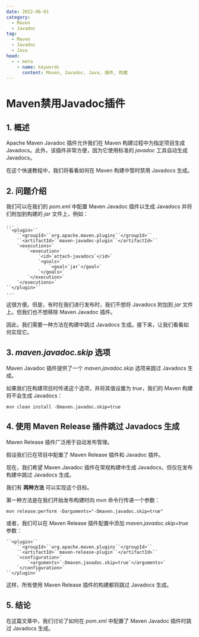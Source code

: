 ```yaml
---
date: 2022-06-01
category:
  - Maven
  - Javadoc
tag:
  - Maven
  - Javadoc
  - Java
head:
  - - meta
    - name: keywords
      content: Maven, Javadoc, Java, 插件, 构建
---
```


# Maven禁用Javadoc插件

## 1. 概述

Apache Maven Javadoc 插件允许我们在 Maven 构建过程中为指定项目生成 Javadocs。此外，该插件非常方便，因为它使用标准的 _javadoc_ 工具自动生成 Javadocs。

在这个快速教程中，我们将看看如何在 Maven 构建中暂时禁用 Javadocs 生成。

## 2. 问题介绍

我们可以在我们的 _pom.xml_ 中配置 Maven Javadoc 插件以生成 Javadocs 并将们附加到构建的 _jar_ 文件上，例如：

```
...
``<plugin>``
    ``<groupId>``org.apache.maven.plugins``</groupId>``
    ``<artifactId>``maven-javadoc-plugin``</artifactId>``
    `<executions>`
        `<execution>`
            `<id>`attach-javadocs`</id>`
            `<goals>`
                `<goal>`jar`</goal>`
            `</goals>`
        `</execution>`
    `</executions>`
``</plugin>``
...
```

这很方便。但是，有时在我们进行发布时，我们不想将 Javadocs 附加到 _jar_ 文件上。但我们也不想移除 Maven Javadoc 插件。

因此，我们需要一种方法在构建中跳过 Javadocs 生成。接下来，让我们看看如何实现它。

## 3. _maven.javadoc.skip_ 选项

Maven Javadoc 插件提供了一个 _maven.javadoc.skip_ 选项来跳过 Javadocs 生成。

如果我们在构建项目时传递这个选项，并将其值设置为 _true_，我们的 Maven 构建将不会生成 Javadocs：

```
mvn clean install -Dmaven.javadoc.skip=true
```

## 4. 使用 Maven Release 插件跳过 Javadocs 生成

Maven Release 插件广泛用于自动发布管理。

假设我们已在项目中配置了 Maven Release 插件和 Javadoc 插件。

现在，我们希望 Maven Javadoc 插件在常规构建中生成 Javadocs，但仅在发布构建中跳过 Javadocs 生成。

我们有 **两种方法** 可以实现这个目标。

第一种方法是在我们开始发布构建时向 _mvn_ 命令行传递一个参数：

```
mvn release:perform -Darguments="-Dmaven.javadoc.skip=true"
```

或者，我们可以在 Maven Release 插件配置中添加 _maven.javadoc.skip=true_ 参数：

```
``<plugin>``
    ``<groupId>``org.apache.maven.plugins``</groupId>``
    ``<artifactId>``maven-release-plugin``</artifactId>``
    `<configuration>`
        `<arguments>`-Dmaven.javadoc.skip=true`</arguments>`
    `</configuration>`
``</plugin>``
```

这样，所有使用 Maven Release 插件的构建都将跳过 Javadocs 生成。

## 5. 结论

在这篇文章中，我们讨论了如何在 _pom.xml_ 中配置了 Maven Javadoc 插件时跳过 Javadocs 生成。